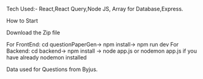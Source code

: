 Tech Used:- React,React Query,Node JS, Array for Database,Express.


How to Start

Download the Zip file

For FrontEnd: cd questionPaperGen-> npm install-> npm run dev
For Backend: cd backend-> npm install -> node app.js or nodemon app.js if you have already nodemon installed

Data used for Questions from Byjus.